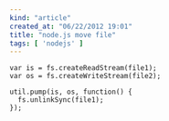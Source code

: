 ```yaml
---
kind: "article"
created_at: "06/22/2012 19:01"
title: "node.js move file"
tags: [ 'nodejs' ]
---
```

<pre><code class='bash'>var is = fs.createReadStream(file1);
var os = fs.createWriteStream(file2);
      
util.pump(is, os, function() {
  fs.unlinkSync(file1);
});
</code></pre>
